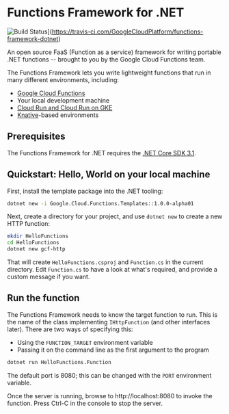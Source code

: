 # Functions Framework for .NET

![Build Status](https://travis-ci.com/GoogleCloudPlatform/functions-framework-dotnet.svg?branch=master)](https://travis-ci.com/GoogleCloudPlatform/functions-framework-dotnet)

An open source FaaS (Function as a service) framework for writing portable
.NET functions -- brought to you by the Google Cloud Functions team.

The Functions Framework lets you write lightweight functions that run in many
different environments, including:

*   [Google Cloud Functions](https://cloud.google.com/functions/)
*   Your local development machine
*   [Cloud Run and Cloud Run on GKE](https://cloud.google.com/run/)
*   [Knative](https://github.com/knative/)-based environments

## Prerequisites

The Functions Framework for .NET requires the [.NET Core SDK 3.1](https://dotnet.microsoft.com/download).

## Quickstart: Hello, World on your local machine

First, install the template package into the .NET tooling:

```sh
dotnet new -i Google.Cloud.Functions.Templates::1.0.0-alpha01
```

Next, create a directory for your project, and use `dotnet new` to
create a new HTTP function:

```sh
mkdir HelloFunctions
cd HelloFunctions
dotnet new gcf-http
```

That will create `HelloFunctions.csproj` and `Function.cs` in
the current directory. Edit `Function.cs` to have a look at what's
required, and provide a custom message if you want.

## Run the function

The Functions Framework needs to know the target function to run.
This is the name of the class implementing `IHttpFunction` (and other interfaces later).
There are two ways of specifying this:

- Using the `FUNCTION_TARGET` environment variable
- Passing it on the command line as the first argument to the program

```sh
dotnet run HelloFunctions.Function
```

The default port is 8080; this can be changed with the `PORT`
environment variable.

Once the server is running, browse to http://localhost:8080 to
invoke the function. Press Ctrl-C in the console to stop the server.

